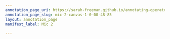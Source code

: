 ```yaml
---
annotation_page_uri: https://sarah-freeman.github.io/annotating-operator/annotations/mic-2-canvas-1-0-00-48-85.json
annotation_page_slug: mic-2-canvas-1-0-00-48-85
layout: annotation_page
manifest_label: Mic 2

---
```

